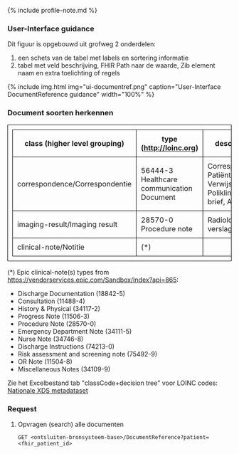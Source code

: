 {% include profile-note.md %}

### User-Interface guidance

Dit figuur is opgebouwd uit grofweg 2 onderdelen:
1. een schets van de tabel met labels en sortering informatie
1. tabel met veld beschrijving, FHIR Path naar de waarde, Zib element naam en extra toelichting of regels

{% include img.html img="ui-documentref.png" caption="User-Interface DocumentReference guidance" width="100%" %}

### Document soorten herkennen

<style>table, td, th { border: 1px solid black; padding:10px; }</style>
|class (higher level grouping)|type (http://loinc.org)|descriptions|
|--|--|--|
|correspondence/Correspondentie|56444-3 Healthcare communication Document|Correspondentie, Patiëntenbrief, Verwijsbrief, Poliklinische brief, Artsenbrief|
|imaging-result/Imaging result|28570-0 Procedure note|Radiologie verslag|
|clinical-note/Notitie|(*)||

(*) Epic clinical-note(s) types from https://vendorservices.epic.com/Sandbox/Index?api=865:
* Discharge Documentation (18842-5)
* Consultation (11488-4)
* History & Physical (34117-2)
* Progress Note (11506-3)
* Procedure Note (28570-0)
* Emergency Department Note (34111-5)
* Nurse Note (34746-8)
* Discharge Instructions (74213-0)
* Risk assessment and screening note (75492-9)
* OR Note (11504-8)
* Miscellaneous Notes (34109-9)

Zie het Excelbestand tab "classCode+decision tree" voor LOINC codes:
[Nationale XDS metadataset](https://nictiz.nl/standaarden/overzicht-van-standaarden/xds-metadata/)

### Request

1. Opvragen (search) alle documenten

    `GET <ontsluiten-bronsysteem-base>/DocumentReference?patient=<fhir_patient_id>`
